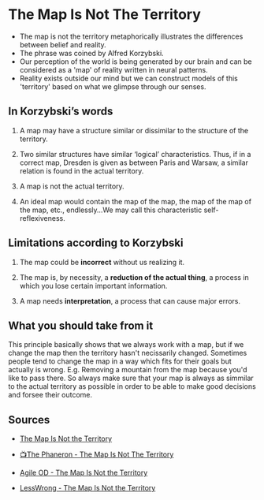 # The Map Is Not The Territory

- The map is not the territory metaphorically illustrates the differences between belief and reality.
- The phrase was coined by Alfred Korzybski.
- Our perception of the world is being generated by our brain and can be considered as a 'map' of reality written in neural patterns.
- Reality exists outside our mind but we can construct models of this 'territory' based on what we glimpse through our senses.

## In Korzybski’s words

1. A map may have a structure similar or dissimilar to the structure of the territory.

2. Two similar structures have similar ‘logical’ characteristics. Thus, if in a correct map, Dresden is given as between Paris and Warsaw, a similar relation is found in the actual territory.

3. A map is not the actual territory.

4. An ideal map would contain the map of the map, the map of the map of the map, etc., endlessly…We may call this characteristic self-reflexiveness.

## Limitations according to Korzybski

1. The map could be **incorrect** without us realizing it.

2. The map is, by necessity, a **reduction of the actual thing**, a process in which you lose certain important information.

3. A map needs **interpretation**, a process that can cause major errors.

## What you should take from it

This principle basically shows that we always work with a map, but if we change the map then the territory hasn't necissarily changed. Sometimes people tend to change the map in a way which fits for their goals but actually is wrong. E.g. Removing a mountain from the map because you'd like to pass there. So always make sure that your map is always as simmilar to the actual territory as possible in order to be able to make good decisions and forsee their outcome.
## Sources

- [The Map Is Not the Territory](https://fs.blog/map-and-territory/)

- [📺The Phaneron - The Map Is Not The Territory](https://www.youtube.com/watch?v=Z8V0s9sRS_c)

- [Agile OD - The Map Is Not the Territory](https://agile-od.com/mental-model-dojo/the-map-is-not-the-territory)

- [LessWrong - The Map Is Not the Territory](https://www.lesswrong.com/tag/the-map-is-not-the-territory)
